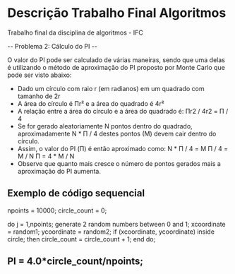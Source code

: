 # Descrição Trabalho Final Algoritmos
Trabalho final da disciplina de algoritmos - IFC

-- Problema 2: Cálculo do PI --

O valor do PI pode ser calculado de várias maneiras, sendo que uma delas é utilizando o método de aproximação do PI proposto por Monte Carlo que pode ser visto abaixo:
* Dado um círculo com raio r (em radianos) em um quadrado com tamanho de 2r
* A área do círculo é Πr² e a área do quadrado é 4r²
* A relação entre a área do círculo e a área do quadrado é: Πr2 / 4r2 = Π / 4
* Se for gerado aleatoriamente N pontos dentro do quadrado, aproximadamente N * Π / 4 destes pontos (M) devem cair dentro do círculo.
* Assim, o valor do PI (Π) é então aproximado como: 
  N * Π / 4 = M 
  Π / 4 = M / N 
  Π = 4 * M / N
* Observe que quanto mais cresce o número de pontos gerados mais a aproximação do PI aumenta.


Exemplo de código sequencial
------------------------------------------------------
npoints = 10000;
circle_count = 0;

do j = 1,npoints;
      generate 2 random numbers between 0 and 1;
      xcoordinate = random1;
      ycoordinate = random2;
      if (xcoordinate, ycoordinate) inside circle;
      then circle_count = circle_count + 1;
end do;

PI = 4.0*circle_count/npoints;
------------------------------------------------------
